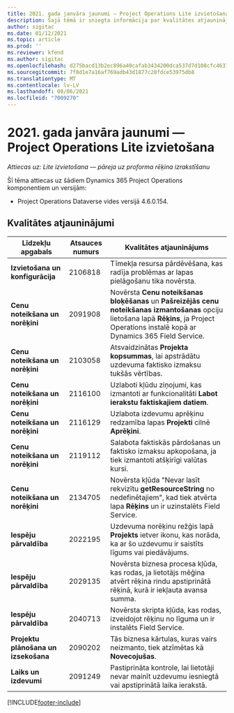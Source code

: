 ```yaml
---
title: 2021. gada janvāra jaunumi — Project Operations Lite izvietošana
description: Šajā tēmā ir sniegta informācija par kvalitātes atjauninājumiem, kas pieejami 2021. gada janvāra Project Operations Lite izvietošanas laidienā.
author: sigitac
ms.date: 01/12/2021
ms.topic: article
ms.prod: ''
ms.reviewer: kfend
ms.author: sigitac
ms.openlocfilehash: d275bacd13b2ec896a40cafab3434200dca537d7d108cfc46370b01b67c98aa2
ms.sourcegitcommit: 7f8d1e7a16af769adb43d1877c28fdce53975db8
ms.translationtype: MT
ms.contentlocale: lv-LV
ms.lasthandoff: 08/06/2021
ms.locfileid: "7009270"
---
```

# <a name="whats-new-january-2021---project-operations-lite-deployment"></a>2021. gada janvāra jaunumi — Project Operations Lite izvietošana


_Attiecas uz: Lite izvietošana — pāreja uz proforma rēķina izrakstīšanu_

Šī tēma attiecas uz šādiem Dynamics 365 Project Operations komponentiem un versijām:

  - Project Operations Dataverse vides versijā 4.6.0.154.
  
## <a name="quality-updates"></a>Kvalitātes atjauninājumi

| **Līdzekļu apgabals** | **Atsauces numurs** | **Kvalitātes atjauninājums** |
| --- | --- | --- |
| **Izvietošana un konfigurācija** | 2106818 | Tīmekļa resursa pārdēvēšana, kas radīja problēmas ar lapas pielāgošanu tika novērsta. |
| **Cenu noteikšana un norēķini** | 2091908 | Novērsta **Cenu noteikšanas bloķēšanas** un **Pašreizējās cenu noteikšanas izmantošanas** opciju lietošana lapā **Rēķins**, ja Project Operations instalē kopā ar Dynamics 365 Field Service. |
| **Cenu noteikšana un norēķini** | 2103058 | Atsvaidzinātas **Projekta kopsummas**, lai apstrādātu uzdevuma faktisko izmaksu tukšās vērtības. |
| **Cenu noteikšana un norēķini** | 2116100 | Uzlaboti kļūdu ziņojumi, kas izmantoti ar funkcionalitāti **Labot ierakstu faktiskajiem datiem**. |
| **Cenu noteikšana un norēķini** | 2116129 | Uzlabota izdevumu aprēķinu redzamība lapas **Projekti** cilnē **Aprēķini**. |
| **Cenu noteikšana un norēķini** | 2119112 | Salabota faktiskās pārdošanas un faktisko izmaksu apkopošana, ja tiek izmantoti atšķirīgi valūtas kursi. |
| **Cenu noteikšana un norēķini** | 2134705 | Novērsta kļūda "Nevar lasīt rekvizītu **getResourceString** no nedefinētajiem", kad tiek atvērta lapa **Rēķins** un ir uzinstalēts Field Service. |
| **Iespēju pārvaldība** | 2022195 | Uzdevuma norēķinu režģis lapā **Projekts** ietver ikonu, kas norāda, ka ar šo uzdevumu ir saistīts līgums vai piedāvājums. |
| **Iespēju pārvaldība** | 2029135 | Novērsta biznesa procesa kļūda, kas rodas, ja lietotājs mēģina atvērt rēķina rindu apstiprinātā rēķinā, kurā ir iekļauta avansa summa. |
| **Iespēju pārvaldība** | 2040713 | Novērsta skripta kļūda, kas rodas, izveidojot rēķinu no līguma un ir instalēts Field Service. |
| **Projektu plānošana un izsekošana** | 2090202 | Tās biznesa kārtulas, kuras vairs neizmanto, tiek atzīmētas kā **Novecojušas**. |
| **Laiks un izdevumi** | 2091249 | Pastiprināta kontrole, lai lietotāji nevar mainīt uzdevumu iesniegtā vai apstiprinātā laika ierakstā. |


[!INCLUDE[footer-include](../../includes/footer-banner.md)]